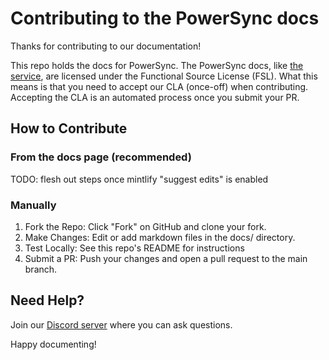 # Contributing to the PowerSync docs

Thanks for contributing to our documentation! 

This repo holds the docs for PowerSync. The PowerSync docs, like [the service](https://github.com/powersync-ja/powersync-service), are licensed under the Functional Source License (FSL). What this means is that you need to accept our CLA (once-off) when contributing. Accepting the CLA is an automated process once you submit your PR. 

## How to Contribute

### From the docs page (recommended)
TODO: flesh out steps once mintlify "suggest edits" is enabled

### Manually
1. Fork the Repo: Click "Fork" on GitHub and clone your fork.
1. Make Changes: Edit or add markdown files in the docs/ directory.
1. Test Locally: See this repo's README for instructions
1. Submit a PR: Push your changes and open a pull request to the main branch.

## Need Help?
Join our [Discord server](https://discord.gg/powersync) where you can ask questions.

Happy documenting!
